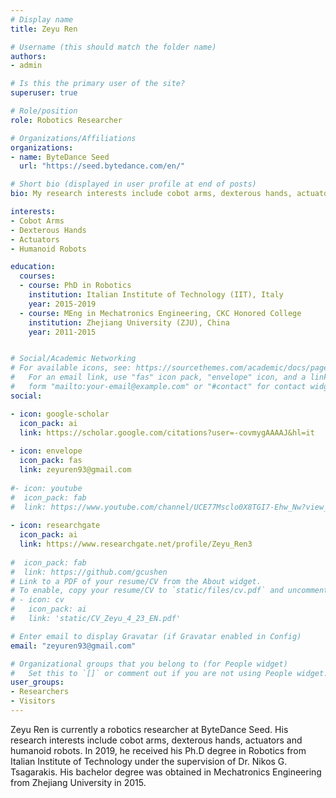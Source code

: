 ```yaml
---
# Display name
title: Zeyu Ren

# Username (this should match the folder name)
authors:
- admin

# Is this the primary user of the site?
superuser: true

# Role/position
role: Robotics Researcher

# Organizations/Affiliations
organizations:
- name: ByteDance Seed
  url: "https://seed.bytedance.com/en/"

# Short bio (displayed in user profile at end of posts)
bio: My research interests include cobot arms, dexterous hands, actuators and humanoid robots.

interests:
- Cobot Arms
- Dexterous Hands
- Actuators
- Humanoid Robots

education:
  courses:
  - course: PhD in Robotics
    institution: Italian Institute of Technology (IIT), Italy
    year: 2015-2019
  - course: MEng in Mechatronics Engineering, CKC Honored College
    institution: Zhejiang University (ZJU), China
    year: 2011-2015


# Social/Academic Networking
# For available icons, see: https://sourcethemes.com/academic/docs/page-builder/#icons
#   For an email link, use "fas" icon pack, "envelope" icon, and a link in the
#   form "mailto:your-email@example.com" or "#contact" for contact widget.
social:

- icon: google-scholar
  icon_pack: ai
  link: https://scholar.google.com/citations?user=-covmygAAAAJ&hl=it
  
- icon: envelope
  icon_pack: fas
  link: zeyuren93@gmail.com
  
#- icon: youtube
#  icon_pack: fab
#  link: https://www.youtube.com/channel/UCE77Msclo0X8TGI7-Ehw_Nw?view_as=subscriber
  
- icon: researchgate
  icon_pack: ai
  link: https://www.researchgate.net/profile/Zeyu_Ren3
  
#  icon_pack: fab
#  link: https://github.com/gcushen
# Link to a PDF of your resume/CV from the About widget.
# To enable, copy your resume/CV to `static/files/cv.pdf` and uncomment the lines below.
# - icon: cv
#   icon_pack: ai
#   link: 'static/CV_Zeyu_4_23_EN.pdf'

# Enter email to display Gravatar (if Gravatar enabled in Config)
email: "zeyuren93@gmail.com"

# Organizational groups that you belong to (for People widget)
#   Set this to `[]` or comment out if you are not using People widget.
user_groups:
- Researchers
- Visitors
---
```


Zeyu Ren is currently a robotics researcher at ByteDance Seed. His research interests include cobot arms, dexterous hands, actuators and humanoid robots. In 2019, he received his Ph.D degree in Robotics from Italian Institute of Technology under the supervision of Dr. Nikos G. Tsagarakis. His bachelor degree was obtained in Mechatronics Engineering from Zhejiang University in 2015.
